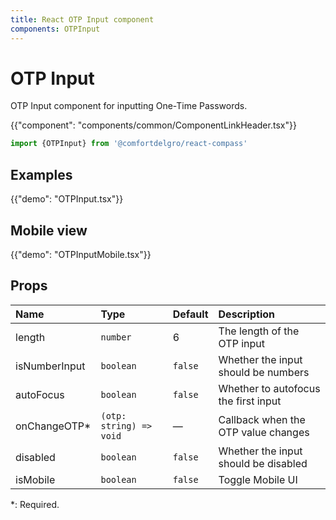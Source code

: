 ```yaml
---
title: React OTP Input component
components: OTPInput
---
```


# OTP Input

<p class="description">OTP Input component for inputting One-Time Passwords.</p>

{{"component": "components/common/ComponentLinkHeader.tsx"}}

```jsx
import {OTPInput} from '@comfortdelgro/react-compass'
```

## Examples

{{"demo": "OTPInput.tsx"}}

## Mobile view

{{"demo": "OTPInputMobile.tsx"}}

## Props

| Name          | Type                    | Default | Description                          |
| :------------ | :---------------------- | :------ | :----------------------------------- |
| length        | `number`                | 6       | The length of the OTP input          |
| isNumberInput | `boolean`               | `false` | Whether the input should be numbers  |
| autoFocus     | `boolean`               | `false` | Whether to autofocus the first input |
| onChangeOTP\* | `(otp: string) => void` | —       | Callback when the OTP value changes  |
| disabled      | `boolean`               | `false` | Whether the input should be disabled |
| isMobile      | `boolean`               | `false` | Toggle Mobile UI                     |

\*: Required.
